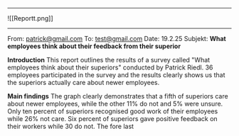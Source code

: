 ___
![[Reportt.png]]
___
From: patrick@gmail.com
To: test@gmail.com
Date: 19.2.25
Subjekt: **What employees think about their feedback from their superior**

**Introduction**
This report outlines the results of a survey called "What employees think about their superiors" conducted by Patrick Riedl. 36 employees participated in the survey and the results clearly shows us that the superiors actually care about newer employees.

**Main findings**
The graph clearly demonstrates that a fifth of superiors care about newer employees, while the other 11% do not and 5% were unsure. Only ten percent of superiors recognised good work of their employees while 26% not care. Six percent of superiors gave positive feedback on their workers while 30 do not. The fore last 

